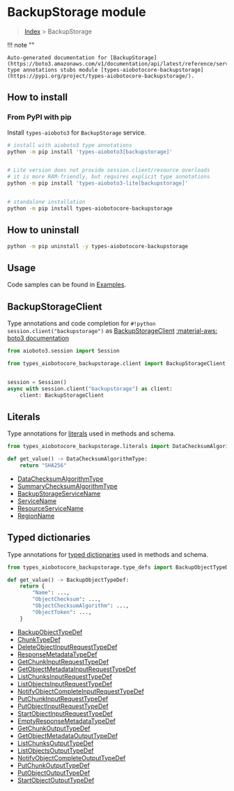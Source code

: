 # BackupStorage module

> [Index](../README.md) > BackupStorage


!!! note ""

    Auto-generated documentation for [BackupStorage](https://boto3.amazonaws.com/v1/documentation/api/latest/reference/services/backupstorage.html#BackupStorage)
    type annotations stubs module [types-aiobotocore-backupstorage](https://pypi.org/project/types-aiobotocore-backupstorage/).

## How to install



### From PyPI with pip

Install `types-aioboto3` for `BackupStorage` service.

```bash
# install with aioboto3 type annotations
python -m pip install 'types-aioboto3[backupstorage]'


# Lite version does not provide session.client/resource overloads
# it is more RAM-friendly, but requires explicit type annotations
python -m pip install 'types-aioboto3-lite[backupstorage]'


# standalone installation
python -m pip install types-aiobotocore-backupstorage
```



## How to uninstall

```bash
python -m pip uninstall -y types-aiobotocore-backupstorage
```

## Usage

Code samples can be found in [Examples](./usage.md).

## BackupStorageClient

Type annotations and code completion for  `#!python session.client("backupstorage")` as [BackupStorageClient](./client.md)
[:material-aws: boto3 documentation](https://boto3.amazonaws.com/v1/documentation/api/latest/reference/services/backupstorage.html#BackupStorage.Client)

```python title="Usage example"
from aioboto3.session import Session

from types_aiobotocore_backupstorage.client import BackupStorageClient


session = Session()
async with session.client("backupstorage") as client:
    client: BackupStorageClient
```








## Literals

Type annotations for [literals](./literals.md) used in methods and schema.

```python title="Usage example"
from types_aiobotocore_backupstorage.literals import DataChecksumAlgorithmType

def get_value() -> DataChecksumAlgorithmType:
    return "SHA256"
```

- [DataChecksumAlgorithmType](./literals.md#datachecksumalgorithmtype)
- [SummaryChecksumAlgorithmType](./literals.md#summarychecksumalgorithmtype)
- [BackupStorageServiceName](./literals.md#backupstorageservicename)
- [ServiceName](./literals.md#servicename)
- [ResourceServiceName](./literals.md#resourceservicename)
- [RegionName](./literals.md#regionname)




## Typed dictionaries

Type annotations for [typed dictionaries](./type_defs.md) used in methods and schema.

```python title="Usage example"
from types_aiobotocore_backupstorage.type_defs import BackupObjectTypeDef

def get_value() -> BackupObjectTypeDef:
    return {
        "Name": ...,
        "ObjectChecksum": ...,
        "ObjectChecksumAlgorithm": ...,
        "ObjectToken": ...,
    }
```

- [BackupObjectTypeDef](./type_defs.md#backupobjecttypedef)
- [ChunkTypeDef](./type_defs.md#chunktypedef)
- [DeleteObjectInputRequestTypeDef](./type_defs.md#deleteobjectinputrequesttypedef)
- [ResponseMetadataTypeDef](./type_defs.md#responsemetadatatypedef)
- [GetChunkInputRequestTypeDef](./type_defs.md#getchunkinputrequesttypedef)
- [GetObjectMetadataInputRequestTypeDef](./type_defs.md#getobjectmetadatainputrequesttypedef)
- [ListChunksInputRequestTypeDef](./type_defs.md#listchunksinputrequesttypedef)
- [ListObjectsInputRequestTypeDef](./type_defs.md#listobjectsinputrequesttypedef)
- [NotifyObjectCompleteInputRequestTypeDef](./type_defs.md#notifyobjectcompleteinputrequesttypedef)
- [PutChunkInputRequestTypeDef](./type_defs.md#putchunkinputrequesttypedef)
- [PutObjectInputRequestTypeDef](./type_defs.md#putobjectinputrequesttypedef)
- [StartObjectInputRequestTypeDef](./type_defs.md#startobjectinputrequesttypedef)
- [EmptyResponseMetadataTypeDef](./type_defs.md#emptyresponsemetadatatypedef)
- [GetChunkOutputTypeDef](./type_defs.md#getchunkoutputtypedef)
- [GetObjectMetadataOutputTypeDef](./type_defs.md#getobjectmetadataoutputtypedef)
- [ListChunksOutputTypeDef](./type_defs.md#listchunksoutputtypedef)
- [ListObjectsOutputTypeDef](./type_defs.md#listobjectsoutputtypedef)
- [NotifyObjectCompleteOutputTypeDef](./type_defs.md#notifyobjectcompleteoutputtypedef)
- [PutChunkOutputTypeDef](./type_defs.md#putchunkoutputtypedef)
- [PutObjectOutputTypeDef](./type_defs.md#putobjectoutputtypedef)
- [StartObjectOutputTypeDef](./type_defs.md#startobjectoutputtypedef)

